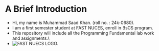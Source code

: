 # A Brief Introduction
- Hi, my name is Muhammad Saad Khan. (roll no. : 24k-0680).
- I am a first semester student at FAST NUCES, enroll in BsCS program.
- This repository will include all the Programming Fundamental lab work and assignments.\
- ![FAST NUECS LOGO.](https://www.google.com/url?sa=i&url=https%3A%2F%2Fen.wikipedia.org%2Fwiki%2FNational_University_of_Computer_and_Emerging_Sciences&psig=AOvVaw0tXWBv0PebwiqM_4KEY8Wp&ust=1725269856135000&source=images&cd=vfe&opi=89978449&ved=0CBQQjRxqFwoTCPCVwce4oYgDFQAAAAAdAAAAABAE)
